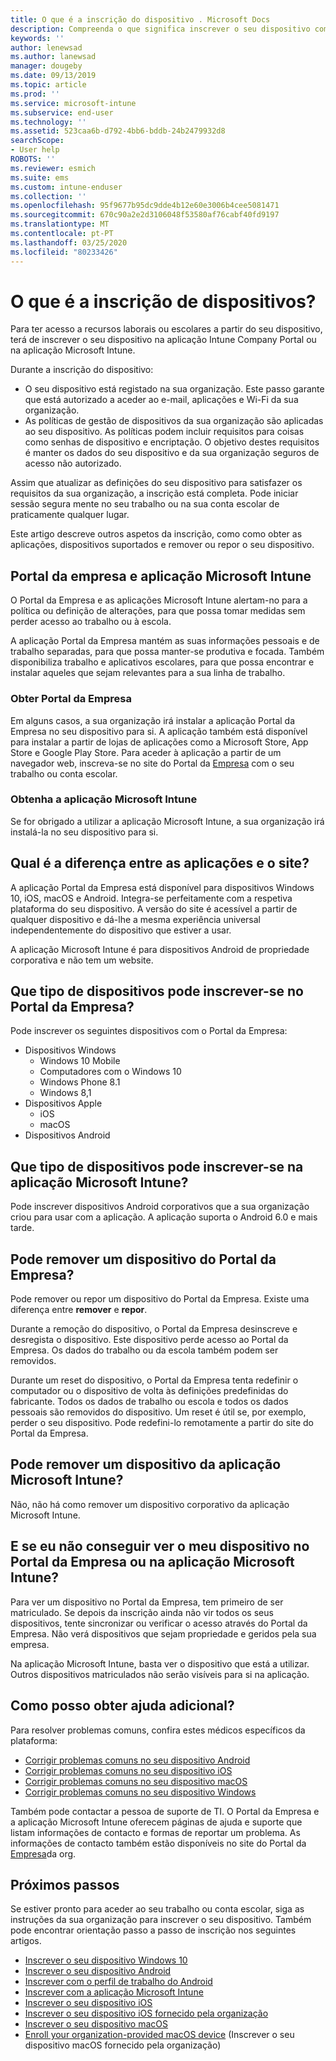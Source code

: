 ```yaml
---
title: O que é a inscrição do dispositivo . Microsoft Docs
description: Compreenda o que significa inscrever o seu dispositivo com o Portal da Empresa e a aplicação Microsoft Intune.
keywords: ''
author: lenewsad
ms.author: lanewsad
manager: dougeby
ms.date: 09/13/2019
ms.topic: article
ms.prod: ''
ms.service: microsoft-intune
ms.subservice: end-user
ms.technology: ''
ms.assetid: 523caa6b-d792-4bb6-bddb-24b2479932d8
searchScope:
- User help
ROBOTS: ''
ms.reviewer: esmich
ms.suite: ems
ms.custom: intune-enduser
ms.collection: ''
ms.openlocfilehash: 95f9677b95dc9dde4b12e60e3006b4cee5081471
ms.sourcegitcommit: 670c90a2e2d3106048f53580af76cabf40fd9197
ms.translationtype: MT
ms.contentlocale: pt-PT
ms.lasthandoff: 03/25/2020
ms.locfileid: "80233426"
---
```

# <a name="what-is-device-enrollment"></a>O que é a inscrição de dispositivos?
Para ter acesso a recursos laborais ou escolares a partir do seu dispositivo, terá de inscrever o seu dispositivo na aplicação Intune Company Portal ou na aplicação Microsoft Intune. 

Durante a inscrição do dispositivo:

* O seu dispositivo está registado na sua organização. Este passo garante que está autorizado a aceder ao e-mail, aplicações e Wi-Fi da sua organização. 
* As políticas de gestão de dispositivos da sua organização são aplicadas ao seu dispositivo. As políticas podem incluir requisitos para coisas como senhas de dispositivo e encriptação. O objetivo destes requisitos é manter os dados do seu dispositivo e da sua organização seguros de acesso não autorizado.

Assim que atualizar as definições do seu dispositivo para satisfazer os requisitos da sua organização, a inscrição está completa. Pode iniciar sessão segura mente no seu trabalho ou na sua conta escolar de praticamente qualquer lugar.  

Este artigo descreve outros aspetos da inscrição, como como obter as aplicações, dispositivos suportados e remover ou repor o seu dispositivo.  

## <a name="company-portal-and-microsoft-intune-app"></a>Portal da empresa e aplicação Microsoft Intune

O Portal da Empresa e as aplicações Microsoft Intune alertam-no para a política ou definição de alterações, para que possa tomar medidas sem perder acesso ao trabalho ou à escola. 

A aplicação Portal da Empresa mantém as suas informações pessoais e de trabalho separadas, para que possa manter-se produtiva e focada. Também disponibiliza trabalho e aplicativos escolares, para que possa encontrar e instalar aqueles que sejam relevantes para a sua linha de trabalho.  

### <a name="get-company-portal"></a>Obter Portal da Empresa

Em alguns casos, a sua organização irá instalar a aplicação Portal da Empresa no seu dispositivo para si. A aplicação também está disponível para instalar a partir de lojas de aplicações como a Microsoft Store, App Store e Google Play Store. Para aceder à aplicação a partir de um navegador web, inscreva-se no site do Portal da [Empresa](https://go.microsoft.com/fwlink/?linkid=2010980) com o seu trabalho ou conta escolar.  

### <a name="get-microsoft-intune-app"></a>Obtenha a aplicação Microsoft Intune

Se for obrigado a utilizar a aplicação Microsoft Intune, a sua organização irá instalá-la no seu dispositivo para si.  

## <a name="whats-the-difference-between-the-apps-and-the-website"></a>Qual é a diferença entre as aplicações e o site?
A aplicação Portal da Empresa está disponível para dispositivos Windows 10, iOS, macOS e Android. Integra-se perfeitamente com a respetiva plataforma do seu dispositivo. A versão do site é acessível a partir de qualquer dispositivo e dá-lhe a mesma experiência universal independentemente do dispositivo que estiver a usar. 

A aplicação Microsoft Intune é para dispositivos Android de propriedade corporativa e não tem um website.  

## <a name="what-kind-of-devices-can-you-enroll-with-company-portal"></a>Que tipo de dispositivos pode inscrever-se no Portal da Empresa?
Pode inscrever os seguintes dispositivos com o Portal da Empresa:  

- Dispositivos Windows
  - Windows 10 Mobile
  - Computadores com o Windows 10
  - Windows Phone 8.1
  - Windows 8,1
- Dispositivos Apple
    - iOS
    - macOS
- Dispositivos Android


## <a name="what-kind-of-devices-can-you-enroll-with-the-microsoft-intune-app"></a>Que tipo de dispositivos pode inscrever-se na aplicação Microsoft Intune?  
Pode inscrever dispositivos Android corporativos que a sua organização criou para usar com a aplicação. A aplicação suporta o Android 6.0 e mais tarde. 

## <a name="can-you-remove-a-device-from-the-company-portal"></a>Pode remover um dispositivo do Portal da Empresa?
Pode remover ou repor um dispositivo do Portal da Empresa. Existe uma diferença entre **remover** e **repor**.

Durante a remoção do dispositivo, o Portal da Empresa desinscreve e desregista o dispositivo. Este dispositivo perde acesso ao Portal da Empresa. Os dados do trabalho ou da escola também podem ser removidos. 

Durante um reset do dispositivo, o Portal da Empresa tenta redefinir o computador ou o dispositivo de volta às definições predefinidas do fabricante. Todos os dados de trabalho ou escola e todos os dados pessoais são removidos do dispositivo. Um reset é útil se, por exemplo, perder o seu dispositivo. Pode redefini-lo remotamente a partir do site do Portal da Empresa.  

## <a name="can-you-remove-a-device-from-the-microsoft-intune-app"></a>Pode remover um dispositivo da aplicação Microsoft Intune?
Não, não há como remover um dispositivo corporativo da aplicação Microsoft Intune.  

## <a name="what-if-i-cant-see-my-device-in-the-company-portal-or-microsoft-intune-app"></a>E se eu não conseguir ver o meu dispositivo no Portal da Empresa ou na aplicação Microsoft Intune?
Para ver um dispositivo no Portal da Empresa, tem primeiro de ser matriculado. Se depois da inscrição ainda não vir todos os seus dispositivos, tente sincronizar ou verificar o acesso através do Portal da Empresa. Não verá dispositivos que sejam propriedade e geridos pela sua empresa.

Na aplicação Microsoft Intune, basta ver o dispositivo que está a utilizar. Outros dispositivos matriculados não serão visíveis para si na aplicação.  

## <a name="where-else-can-i-go-for-help"></a>Como posso obter ajuda adicional?  
Para resolver problemas comuns, confira estes médicos específicos da plataforma:  

- [Corrigir problemas comuns no seu dispositivo Android](check-compliance-on-your-device-android.md)  
- [Corrigir problemas comuns no seu dispositivo iOS](troubleshoot-your-device-ios.md)
- [Corrigir problemas comuns no seu dispositivo macOS](troubleshoot-your-device-macos.md)
- [Corrigir problemas comuns no seu dispositivo Windows](troubleshoot-your-device-windows.md)

Também pode contactar a pessoa de suporte de TI. O Portal da Empresa e a aplicação Microsoft Intune oferecem páginas de ajuda e suporte que listam informações de contacto e formas de reportar um problema. As informações de contacto também estão disponíveis no site do Portal da [Empresa](https://go.microsoft.com/fwlink/?linkid=2010980)da org.  

## <a name="next-steps"></a>Próximos passos  

Se estiver pronto para aceder ao seu trabalho ou conta escolar, siga as instruções da sua organização para inscrever o seu dispositivo. Também pode encontrar orientação passo a passo de inscrição nos seguintes artigos.

* [Inscrever o seu dispositivo Windows 10](enroll-windows-10-device.md)
* [Inscrever o seu dispositivo Android](enroll-device-android-company-portal.md)
* [Inscrever com o perfil de trabalho do Android](enroll-device-android-work-profile.md)
* [Inscrever com a aplicação Microsoft Intune](enroll-device-android-microsoft-intune-app.md)
* [Inscrever o seu dispositivo iOS](enroll-your-device-in-intune-ios.md)
* [Inscrever o seu dispositivo iOS fornecido pela organização](enroll-your-device-dep-ios.md)
* [Inscrever o seu dispositivo macOS](enroll-your-device-in-intune-macos-cp.md)
* [Enroll your organization-provided macOS device](enroll-company-device-macos.md) (Inscrever o seu dispositivo macOS fornecido pela organização)
